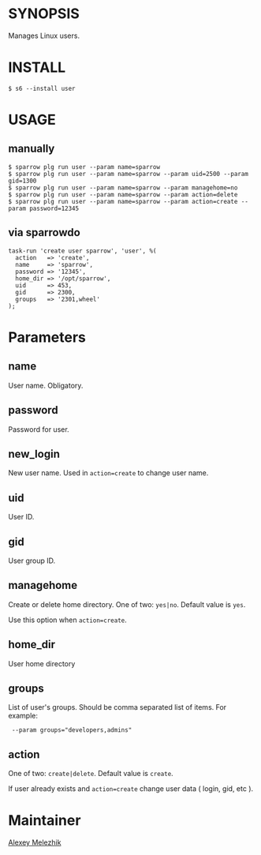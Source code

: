 # SYNOPSIS

Manages Linux users.

# INSTALL

    $ s6 --install user

# USAGE

## manually

    $ sparrow plg run user --param name=sparrow
    $ sparrow plg run user --param name=sparrow --param uid=2500 --param gid=1300
    $ sparrow plg run user --param name=sparrow --param managehome=no
    $ sparrow plg run user --param name=sparrow --param action=delete
    $ sparrow plg run user --param name=sparrow --param action=create --param password=12345

## via sparrowdo

    task-run 'create user sparrow', 'user', %(
      action   => 'create',
      name     => 'sparrow',
      password => '12345',
      home_dir => '/opt/sparrow',
      uid      => 453,
      gid      => 2300,
      groups   => '2301,wheel'
    );


# Parameters

## name

User name. Obligatory.

## password

Password for user.

## new_login

New user name. Used in `action=create` to change user name.
  
## uid

User ID.

## gid

User group ID.

## managehome

Create or delete home directory. One of two: `yes|no`. Default value is `yes`.

Use this option when `action=create`.

## home_dir

User home directory

## groups

List of user's groups. Should be comma separated list of items. For example:
   
   ` --param groups="developers,admins"`

## action

One of two: `create|delete`.  Default value is `create`.

If user already exists and `action=create` change user data ( login, gid, etc ).

# Maintainer

[Alexey Melezhik](mailto:melezhik@gmail.com)

